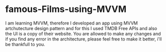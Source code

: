 # famous-Films-using-MVVM

I am learning MVVM, therefore I developed an app using MVVM artchutecture design pattern 
and for this I used TMDB Free APIs and also the UI is a copy of their website. You are 
allowed to make any changes and if you find any error in the architecture, please feel free
to make it better, i'll be thankfull to you.
